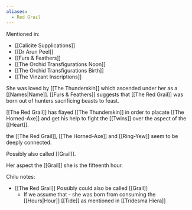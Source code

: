 ```yaml
---
aliases:
  - Red Grail
---
```

Mentioned in:
- [[Calicite Supplications]]
- [[Dr Arun Peel]]
- [[Furs & Feathers]]
- [[The Orchid Transfigurations Noon]]
- [[The Orchid Transfigurations Birth]]
- [[The Vinzant Inscriptions]]

She was loved by [[The Thunderskin]] which ascended under her as a [[Names|Name]].
[[Furs & Feathers]] suggests that [[The Red Grail]] was born out of hunters sacrificing beasts to feast.

[[The Red Grail]] has flayed [[The Thunderskin]] in order to placate [[The Horned-Axe]] and get his help to fight the [[Twins]] over the aspect of the [[Heart]].

the [[The Red Grail]], [[The Horned-Axe]] and [[Ring-Yew]] seem to be deeply connected.

Possibly also called [[Grail]].

Her aspect the [[Grail]] she is the fifteenth hour.

Chilu notes:
- [[The Red Grail]] Possibly could also be called [[Grail]]
	- If we assume that - she was born from consuming the [[Hours|Hour]] [[Tide]] as mentioned in [[Tridesma Hiera]]